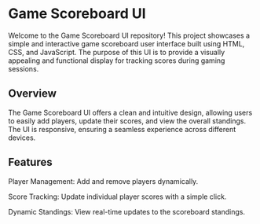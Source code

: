 # Game Scoreboard UI
Welcome to the Game Scoreboard UI repository! This project showcases a simple and interactive game scoreboard user interface built using HTML, CSS, and JavaScript. The purpose of this UI is to provide a visually appealing and functional display for tracking scores during gaming sessions.

## Overview
The Game Scoreboard UI offers a clean and intuitive design, allowing users to easily add players, update their scores, and view the overall standings. The UI is responsive, ensuring a seamless experience across different devices.

## Features
Player Management: Add and remove players dynamically.

Score Tracking: Update individual player scores with a simple click.

Dynamic Standings: View real-time updates to the scoreboard standings.
